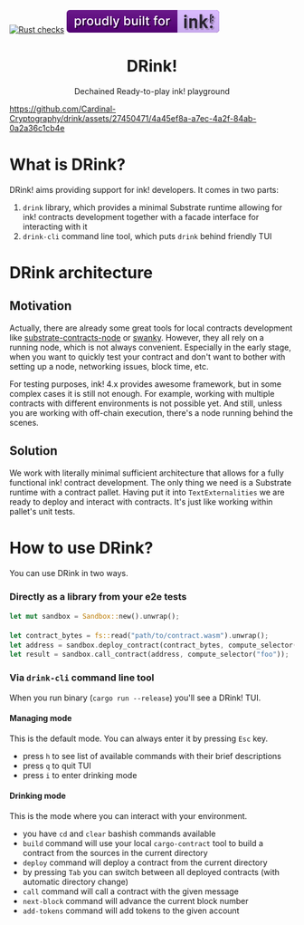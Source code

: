 [![Rust checks](https://github.com/Cardinal-Cryptography/drink/actions/workflows/rust-checks.yml/badge.svg)](https://github.com/Cardinal-Cryptography/drink/actions/workflows/rust-checks.yml)
[![Built for ink!](https://raw.githubusercontent.com/paritytech/ink/master/.images/built-for-ink.svg)](https://github.com/paritytech/ink)

<h1 align="center"> DRink! </h1>
<p align="center"> Dechained Ready-to-play ink! playground </p>

https://github.com/Cardinal-Cryptography/drink/assets/27450471/4a45ef8a-a7ec-4a2f-84ab-0a2a36c1cb4e

# What is DRink?

DRink! aims providing support for ink! developers.
It comes in two parts:
1. `drink` library, which provides a minimal Substrate runtime allowing for ink! contracts development together with a facade interface for interacting with it
2. `drink-cli` command line tool, which puts `drink` behind friendly TUI

# DRink architecture

## Motivation

Actually, there are already some great tools for local contracts development like [substrate-contracts-node](https://github.com/paritytech/substrate-contracts-node) or [swanky](https://github.com/AstarNetwork/swanky-cli).
However, they all rely on a running node, which is not always convenient.
Especially in the early stage, when you want to quickly test your contract and don't want to bother with setting up a node, networking issues, block time, etc.

For testing purposes, ink! 4.x provides awesome framework, but in some complex cases it is still not enough.
For example, working with multiple contracts with different environments is not possible yet.
And still, unless you are working with off-chain execution, there's a node running behind the scenes.

## Solution

We work with literally minimal sufficient architecture that allows for a fully functional ink! contract development.
The only thing we need is a Substrate runtime with a contract pallet.
Having put it into `TextExternalities` we are ready to deploy and interact with contracts.
It's just like working within pallet's unit tests.

# How to use DRink?

You can use DRink in two ways.

### Directly as a library from your e2e tests

```rust
let mut sandbox = Sandbox::new().unwrap();

let contract_bytes = fs::read("path/to/contract.wasm").unwrap();
let address = sandbox.deploy_contract(contract_bytes, compute_selector("new"), Default::default());
let result = sandbox.call_contract(address, compute_selector("foo"));
```

### Via `drink-cli` command line tool

When you run binary (`cargo run --release`) you'll see a DRink! TUI.

#### Managing mode

This is the default mode.
You can always enter it by pressing `Esc` key.
 - press `h` to see list of available commands with their brief descriptions
 - press `q` to quit TUI
 - press `i` to enter drinking mode

#### Drinking mode

This is the mode where you can interact with your environment.
 - you have `cd` and `clear` bashish commands available
 - `build` command will use your local `cargo-contract` tool to build a contract from the sources in the current directory
 - `deploy` command will deploy a contract from the current directory
 - by pressing `Tab` you can switch between all deployed contracts (with automatic directory change)
 - `call` command will call a contract with the given message
 - `next-block` command will advance the current block number
 - `add-tokens` command will add tokens to the given account
